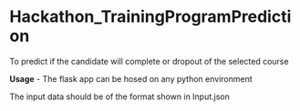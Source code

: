# Hackathon_TrainingProgramPrediction
To predict if the candidate will complete or dropout of the selected course

__Usage__ - The flask app can be hosed on any python environment

The input data should be of the format shown in Input.json
